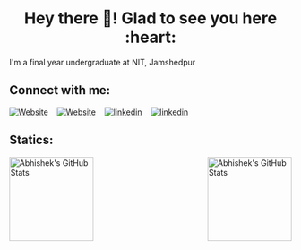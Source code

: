 ### 
<h1 align="center">Hey there 👋! Glad to see you here :heart:</h1>
<p>I'm a final year undergraduate at NIT, Jamshedpur</p>

## Connect with me:
[![Website](https://img.shields.io/website?label=resume.abhishekjnvk.in&logo=Google%20Chrome&style=flat-square&url=https://resume.abhishekjnvk.in/)](https://link.abhishekjnvk.in/go/0M3s)&nbsp;&nbsp;&nbsp;
[![Website](https://img.shields.io/website?label=blog.abhishekjnvk.in&logo=Google%20Chrome&style=flat-square&url=https://blog.abhishekjnvk.in/)](https://link.abhishekjnvk.in/go/mLY9)&nbsp;&nbsp;&nbsp;
[![linkedin](https://img.shields.io/website?label=/abhishekjnvk&logo=LinkedIn&style=flat-square&url=https://resume.abhishekjnvk.in/)](https://link.abhishekjnvk.in/go/0C3L)&nbsp;&nbsp;&nbsp;
[![linkedin](https://img.shields.io/website?label=abhishekkumarjnvk@gmail.com&logo=Gmail&style=flat-square&url=https://resume.abhishekjnvk.in/)](https://link.abhishekjnvk.in/go/Enl9)&nbsp;&nbsp;&nbsp;

## Statics:
<img alt="Abhishek's GitHub Stats" height=150em align="left" src="https://github-readme-stats.vercel.app/api/?username=abhishekjnvk&show_icons=true&theme=radical&hide_border=false&count_private=false" /><img alt="Abhishek's GitHub Stats" height=150em align="right" src="https://github-readme-stats.vercel.app/api/top-langs/?username=abhishekjnvk&show_icons=true&layout=compact&theme=radical&hide=html,css&custom_title=Most used languages" />

[website]: https://resume.abhishekjnvk.in
[linkedin]: https://www.linkedin.com/in/abhishekjnvk
